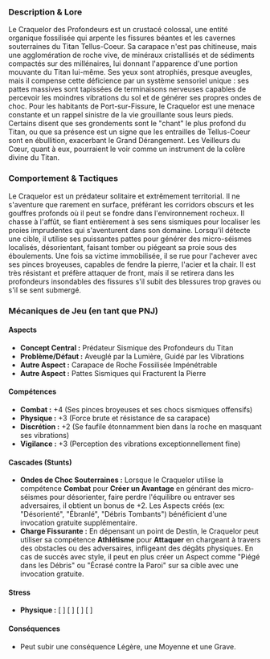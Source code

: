### Description & Lore

Le Craquelor des Profondeurs est un crustacé colossal, une entité organique fossilisée qui arpente les fissures béantes et les cavernes souterraines du Titan Tellus-Coeur. Sa carapace n'est pas chitineuse, mais une agglomération de roche vive, de minéraux cristallisés et de sédiments compactés sur des millénaires, lui donnant l'apparence d'une portion mouvante du Titan lui-même. Ses yeux sont atrophiés, presque aveugles, mais il compense cette déficience par un système sensoriel unique : ses pattes massives sont tapissées de terminaisons nerveuses capables de percevoir les moindres vibrations du sol et de générer ses propres ondes de choc. Pour les habitants de Port-sur-Fissure, le Craquelor est une menace constante et un rappel sinistre de la vie grouillante sous leurs pieds. Certains disent que ses grondements sont le "chant" le plus profond du Titan, ou que sa présence est un signe que les entrailles de Tellus-Coeur sont en ébullition, exacerbant le Grand Dérangement. Les Veilleurs du Cœur, quant à eux, pourraient le voir comme un instrument de la colère divine du Titan.

### Comportement & Tactiques

Le Craquelor est un prédateur solitaire et extrêmement territorial. Il ne s'aventure que rarement en surface, préférant les corridors obscurs et les gouffres profonds où il peut se fondre dans l'environnement rocheux. Il chasse à l'affût, se fiant entièrement à ses sens sismiques pour localiser les proies imprudentes qui s'aventurent dans son domaine. Lorsqu'il détecte une cible, il utilise ses puissantes pattes pour générer des micro-séismes localisés, désorientant, faisant tomber ou piégeant sa proie sous des éboulements. Une fois sa victime immobilisée, il se rue pour l'achever avec ses pinces broyeuses, capables de fendre la pierre, l'acier et la chair. Il est très résistant et préfère attaquer de front, mais il se retirera dans les profondeurs insondables des fissures s'il subit des blessures trop graves ou s'il se sent submergé.

### Mécaniques de Jeu (en tant que PNJ)

#### Aspects
*   **Concept Central :** Prédateur Sismique des Profondeurs du Titan
*   **Problème/Défaut :** Aveuglé par la Lumière, Guidé par les Vibrations
*   **Autre Aspect :** Carapace de Roche Fossilisée Impénétrable
*   **Autre Aspect :** Pattes Sismiques qui Fracturent la Pierre

#### Compétences
*   **Combat :** +4 (Ses pinces broyeuses et ses chocs sismiques offensifs)
*   **Physique :** +3 (Force brute et résistance de sa carapace)
*   **Discrétion :** +2 (Se faufile étonnamment bien dans la roche en masquant ses vibrations)
*   **Vigilance :** +3 (Perception des vibrations exceptionnellement fine)

#### Cascades (Stunts)
*   **Ondes de Choc Souterraines :** Lorsque le Craquelor utilise la compétence **Combat** pour **Créer un Avantage** en générant des micro-séismes pour désorienter, faire perdre l'équilibre ou entraver ses adversaires, il obtient un bonus de +2. Les Aspects créés (ex: "Désorienté", "Ébranlé", "Débris Tombants") bénéficient d'une invocation gratuite supplémentaire.
*   **Charge Fissurante :** En dépensant un point de Destin, le Craquelor peut utiliser sa compétence **Athlétisme** pour **Attaquer** en chargeant à travers des obstacles ou des adversaires, infligeant des dégâts physiques. En cas de succès avec style, il peut en plus créer un Aspect comme "Piégé dans les Débris" ou "Écrasé contre la Paroi" sur sa cible avec une invocation gratuite.

#### Stress
*   **Physique :** [ ] [ ] [ ] [ ]

#### Conséquences
*   Peut subir une conséquence Légère, une Moyenne et une Grave.